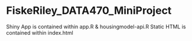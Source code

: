 # FiskeRiley_DATA470_MiniProject
 
Shiny App is contained within app.R & housingmodel-api.R
Static HTML is contained within index.html
